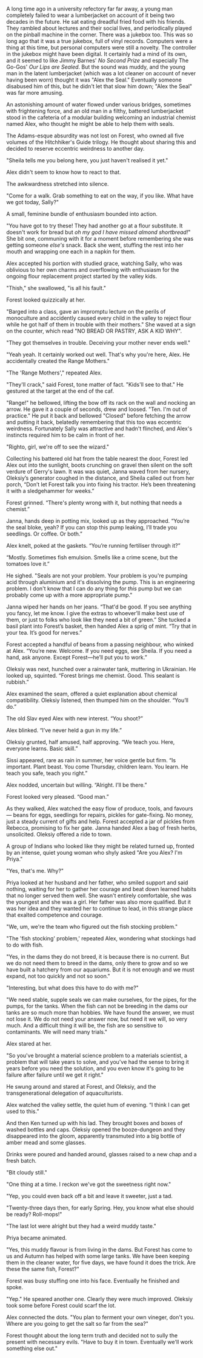 A long time ago in a university refectory far far away, a young man completely failed to wear a lumberjacket on account of it being two decades in the future. He sat eating dreadful fried food with his friends. They rambled about lectures and their social lives, and periodically played on the pinball machine in the corner. There was a jukebox too. This was so long ago that it was a true jukebox, full of vinyl records. Computers were a thing at this time, but personal computers were still a novelty. The controller in the jukebox might have been digital. It certainly had a mind of its own, and it seemed to like Jimmy Barnes' _No Second Prize_ and especially The Go-Gos' _Our Lips are Sealed_. But the sound was muddy, and the young man in the latent lumberjacket (which was a lot cleaner on account of never having been worn) thought it was "Alex the Seal." Eventually someone disabused him of this, but he didn't let that slow him down; "Alex the Seal" was far more amusing.

An astonishing amount of water flowed under various bridges, sometimes with frightening force, and an old man in a filthy, battered lumberjacket stood in the cafeteria of a modular building welcoming an industrial chemist named Alex, who thought he might be able to help them with seals.

The Adams-esque absurdity was not lost on Forest, who owned all five volumes of the Hitchhiker's Guide trilogy. He thought about sharing this and decided to reserve eccentric weirdness to another day.

"Sheila tells me you belong here, you just haven't realised it yet."

Alex didn't seem to know how to react to that.

The awkwardness stretched into silence. 

"Come for a walk. Grab something to eat on the way, if you like. What have we got today, Sally?"

A small, feminine bundle of enthusiasm bounded into action.

"You have got to try these! They had another go at a flour substitute. It doesn't work for bread but _oh my god I have missed almond shortbread!_" She bit one, communing with it for a moment before remembering she was getting someone _else's_ snack. Back she went, stuffing the rest into her mouth and wrapping one each in a napkin for them. 

Alex accepted his portion with studied grace, watching Sally, who was oblivious to her own charms and overflowing with enthusiasm for the ongoing flour replacement project started by the valley kids.

"Thish," she swallowed, "is all his fault."

Forest looked quizzically at her.

"Barged into a class, gave an impromptu lecture on the perils of monoculture and accidently caused every child in the valley to reject flour while he got half of them in trouble with their mothers." She waved at a sign on the counter, which read "NO BREAD OR PASTRY, ASK A KID WHY".

"They got themselves in trouble. Deceiving your mother never ends well."

"Yeah yeah. It certainly worked out well. That's why you're here, Alex. He accidentally created the Range Mothers."

"The 'Range Mothers'," repeated Alex. 

"They'll crack," said Forest, tone matter of fact. "Kids'll see to that." He gestured at the target at the end of the caf.

"Range!" he bellowed, lifting the bow off its rack on the wall and nocking an arrow. He gave it a couple of seconds, drew and loosed. "Ten. I'm out of practice." He put it back and bellowed "Closed" before fetching the arrow and putting it back, belatedly remembering that this too was eccentric weirdness. Fortunately Sally was attractive and hadn't flinched, and Alex's instincts required him to be calm in front of her.

"Righto, girl, we're off to see the wizard."

Collecting his battered old hat from the table nearest the door, Forest led Alex out into the sunlight, boots crunching on gravel then silent on the soft verdure of Gerry's lawn. It was was quiet, Janna waved from her nursery, Oleksiy’s generator coughed in the distance, and Sheila called out from her porch, “Don’t let Forest talk you into fixing his tractor. He’s been threatening it with a sledgehammer for weeks.”

Forest grinned. “There's plenty wrong with it, but nothing that needs a chemist.”

Janna, hands deep in potting mix, looked up as they approached. “You’re the seal bloke, yeah? If you can stop this pump leaking, I’ll trade you seedlings. Or coffee. Or both.”

Alex knelt, poked at the gaskets. “You’re running fertiliser through it?”

“Mostly. Sometimes fish emulsion. Smells like a crime scene, but the tomatoes love it.”

He sighed. "Seals are not your problem. Your problem is you're pumping acid through aluminium and it's dissolving the pump. This is an engineering problem. I don't know that I can do any thing for _this_ pump but we can probably come up with a more appropriate pump."

Janna wiped her hands on her jeans. “That'd be good. If you see anything you fancy, let me know. I give the extras to whoever’ll make best use of them, or just to folks who look like they need a bit of green.” She tucked a basil plant into Forest’s basket, then handed Alex a sprig of mint. “Try that in your tea. It’s good for nerves.”

Forest accepted a handful of beans from a passing neighbour, who winked at Alex. “You’re new. Welcome. If you need eggs, see Sheila. If you need a hand, ask anyone. Except Forest—he’ll put you to work.”

Oleksiy was next, hunched over a rainwater tank, muttering in Ukrainian. He looked up, squinted. “Forest brings me chemist. Good. This sealant is rubbish.”

Alex examined the seam, offered a quiet explanation about chemical compatibility. Oleksiy listened, then thumped him on the shoulder. “You’ll do.”

The old Slav eyed Alex with new interest. “You shoot?”

Alex blinked. “I’ve never held a gun in my life.”

Oleksiy grunted, half amused, half approving. “We teach you. Here, everyone learns. Basic skill.”

Sissi appeared, rare as rain in summer, her voice gentle but firm. “Is important. Plant beast. You come Thursday, children learn. You learn. He teach you safe, teach you right.”

Alex nodded, uncertain but willing. “Alright. I’ll be there.”

Forest looked very pleased. “Good man.”

As they walked, Alex watched the easy flow of produce, tools, and favours — beans for eggs, seedlings for repairs, pickles for gate-fixing. No money, just a steady current of gifts and help. Forest accepted a jar of pickles from Rebecca, promising to fix her gate. Janna handed Alex a bag of fresh herbs, unsolicited. Oleksiy offered a ride to town.

A group of Indians who looked like they might be related turned up, fronted by an intense, quiet young woman who shyly asked "Are you Alex? I'm Priya."

"Yes, that's me. Why?"

Priya looked at her husband and her father, who smiled support and said nothing, waiting for her to gather her courage and beat down learned habits that no longer served them well. She wasn't entirely comfortable, she was the youngest and she was a girl. Her father was also more qualified. But it was her idea and they wanted her to continue to lead, in this strange place that exalted competence and courage.

"We, um, we're the team who figured out the fish stocking problem."

"The 'fish stocking' problem,' repeated Alex, wondering what stockings had to do with fish.

"Yes, in the dams they do not breed, it is because there is no current. But we do not need them to breed in the dams, only there to grow and so we have built a hatchery from our aquariums. But it is not enough and we must expand, not too quickly and not so soon."

"Interesting, but what does this have to do with me?"

"We need stable, supple seals we can make ourselves, for the pipes, for the pumps, for the tanks. When the fish can not be breeding in the dams our tanks are so much more than hobbies. We have found the answer, we must not lose it. We do not need your answer now, but need it we will, so very much. And a difficult thing it will be, the fish are so sensitive to contaminants. We will need many trials."

Alex stared at her.

"So you've brought a material science problem to a materials scientist, a problem that will take years to solve, and you've had the sense to bring it years before you need the solution, and you even know it's going to be failure after failure until we get it right."

He swung around and stared at Forest, and Oleksiy, and the transgenerational delegation of aquaculturists.

Alex watched the valley settle, the quiet hum of evening. “I think I can get used to this.”

And then Ken turned up with his lad. They brought boxes and boxes of washed bottles and caps. Oleksiy opened the booze-dungeon and they disappeared into the gloom, apparently transmuted into a big bottle of amber mead and some glasses. 

Drinks were poured and handed around, glasses raised to a new chap and a fresh batch. 

"Bit cloudy still."

"One thing at a time. I reckon we've got the sweetness right now."

"Yep, you could even back off a bit and leave it sweeter, just a tad.

"Twenty-three days then, for early Spring. Hey, you know what else should be ready? Roll-mops!"

"The last lot were alright but they had a weird muddy taste."

Priya became animated.

"Yes, this muddy flavour is from living in the dams. But Forest has come to us and Autumn has helped with some large tanks. We have been keeping them in the cleaner water, for five days, we have found it does the trick. Are these the same fish, Forest?"

Forest was busy stuffing one into his face. Eventually he finished and spoke.

"Yep." He speared another one. Clearly they were much improved. Oleksiy took some before Forest could scarf the lot.

Alex connected the dots. "You plan to ferment your own vineger, don't you. Where are you going to get the salt so far from the sea?"

Forest thought about the long term truth and decided not to sully the present with necessary evils. "Have to buy it in town. Eventually we'll work something else out."
